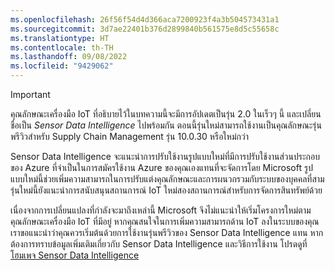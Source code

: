 ```yaml
---
ms.openlocfilehash: 26f56f54d4d366aca7200923f4a3b504573431a1
ms.sourcegitcommit: 3d7ae22401b376d2899840b561575e8d5c55658c
ms.translationtype: HT
ms.contentlocale: th-TH
ms.lasthandoff: 09/08/2022
ms.locfileid: "9429062"
---
```

> [!IMPORTANT]
> คุณลักษณะเครื่องมือ IoT ที่อธิบายไว้ในบทความนี้จะมีการอัปเดตเป็นรุ่น 2.0 ในเร็วๆ นี้ และเปลี่ยนชื่อเป็น *Sensor Data Intelligence* ไปพร้อมกัน ตอนนี้รุ่นใหม่สามารถใช้งานเป็นคุณลักษณะรุ่นพรีวิวสำหรับ Supply Chain Management รุ่น 10.0.30 หรือใหม่กว่า
> 
> Sensor Data Intelligence จะแนะนำการปรับใช้งานรูปแบบใหม่ที่มีการปรับใช้งานส่วนประกอบของ Azure ที่จำเป็นในการสมัครใช้งาน Azure ของคุณเองแทนที่จะจัดการโดย Microsoft รูปแบบใหม่นี้ช่วยเพิ่มความสามารถในการปรับแต่งคุณลักษณะและการผนวกรวมกับระบบของบุคคลที่สาม รุ่นใหม่นี้ยังแนะนำการสนับสนุนสถานการณ์ IoT ใหม่สองสถานการณ์สำหรับการจัดการสินทรัพย์ด้วย
>
> เนื่องจากการเปลี่ยนแปลงที่กำลังจะมาถึงเหล่านี้ Microsoft จึงไม่แนะนำให้เริ่มโครงการใหม่ตามคุณลักษณะเครื่องมือ IoT ที่มีอยู่ หากคุณสนใจในการเพิ่มความสามารถด้าน IoT ลงในระบบของคุณ เราขอแนะนำว่าคุณควรเริ่มต้นด้วยการใช้งานรุ่นพรีวิวของ Sensor Data Intelligence แทน หากต้องการทราบข้อมูลเพิ่มเติมเกี่ยวกับ Sensor Data Intelligence และวิธีการใช้งาน โปรดดูที่ [โฮมเพจ Sensor Data Intelligence](/dynamics365/supply-chain/sensor-data-intelligence/sdi-home-page)
